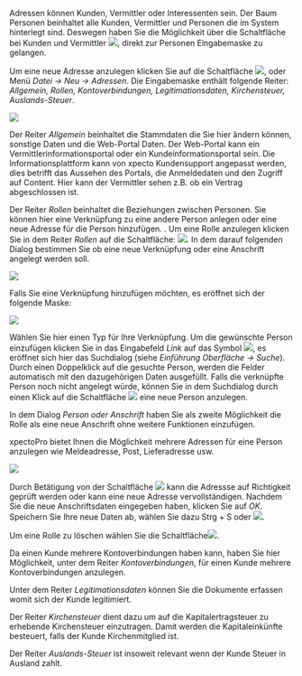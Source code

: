 Adressen können Kunden, Vermittler oder Interessenten sein.  Der Baum Personen beinhaltet alle Kunden, Vermittler und Personen die im System hinterlegt sind.
Deswegen haben Sie die Möglichkeit über die Schaltfläche bei Kunden und Vermittler ![](http://xpecto.github.io/docs/img/img_1438775499665.png), direkt zur  Personen Eingabemaske zu gelangen.

Um eine neue Adresse anzulegen klicken Sie auf die Schaltfläche ![](http://xpecto.github.io/docs/img/img_1431524686794.png), oder Menü *Datei → Neu → Adressen*.
Die Eingabemaske enthält folgende Reiter: *Allgemein, Rollen, Kontoverbindungen, Legitimationsdaten, Kirchensteuer, Auslands-Steuer*.

![](http://xpecto.github.io/docs/img/img_1438773575377.png)

Der Reiter *Allgemein* beinhaltet die Stammdaten die Sie hier ändern können, sonstige Daten und die Web-Portal Daten. 
Der Web-Portal kann ein Vermittlerinformationsportal oder ein Kundeinformationsportal sein.  Die Informationsplattform kann von xpecto Kundensupport angepasst werden, dies betrifft das Aussehen des Portals, die Anmeldedaten und den Zugriff auf Content. Hier kann der Vermittler sehen z.B. ob ein Vertrag abgeschlossen ist. 

Der Reiter *Rollen* beinhaltet die Beziehungen zwischen Personen. Sie können hier eine Verknüpfung zu eine andere Person anlegen oder eine neue Adresse für die Person hinzufügen.                                                       . 
Um eine Rolle anzulegen klicken Sie in dem Reiter *Rollen* auf die Schaltfläche:  ![](http://xpecto.github.io/docs/img/img046.png). 
In dem darauf folgenden Dialog bestimmen Sie ob eine neue Verknüpfung oder eine Anschrift angelegt werden soll.
                                                                                                                                       
![](http://xpecto.github.io/docs/img/img_1438074839670.png)

Falls Sie eine Verknüpfung hinzufügen möchten, es eröffnet sich der folgende Maske:

![](http://xpecto.github.io/docs/img/img_1438775743467.png)

Wählen Sie hier einen Typ für Ihre Verknüpfung. Um die gewünschte Person einzufügen klicken Sie in das Eingabefeld *Link* auf das Symbol ![](http://xpecto.github.io/docs/img/img_1438327135428.png), es eröffnet sich hier das Suchdialog (siehe *Einführung Oberfläche → Suche*). Durch einen Doppelklick auf die gesuchte Person, werden die Felder automatisch mit den dazugehörigen Daten ausgefüllt. Falls die verknüpfte Person noch nicht angelegt würde, können Sie in dem Suchdialog durch einen Klick auf die Schaltfläche ![](http://xpecto.github.io/docs/img/img_1438327864939.png) eine neue Person anzulegen.

In dem Dialog *Person oder Anschrift* haben Sie als zweite Möglichkeit die Rolle als  eine neue Anschrift ohne weitere Funktionen einzufügen. 

xpectoPro bietet Ihnen die Möglichkeit mehrere Adressen für eine Person anzulegen wie Meldeadresse, Post, Lieferadresse usw. 

![](http://xpecto.github.io/docs/img/img_1438775670724.png)

Durch Betätigung von der Schaltfläche ![](http://xpecto.github.io/docs/img/img_1418999829813.png) kann die Adressse auf Richtigkeit geprüft werden oder kann eine neue Adresse vervollständigen. 
Nachdem Sie die neue Anschriftsdaten eingegeben haben, klicken Sie auf *OK*. 
Speichern Sie Ihre neue Daten ab,  wählen Sie  dazu Strg + S oder  ![](http://xpecto.github.io/docs/img/img_1438089018212.png).

Um eine Rolle zu löschen wählen Sie die Schaltfläche![](http://xpecto.github.io/docs/img/img_1438330503651.png).

Da einen Kunde mehrere Kontoverbindungen haben kann, haben Sie hier Möglichkeit, unter dem Reiter *Kontoverbindungen*, für einen Kunde mehrere Kontoverbindungen anzulegen.

Unter dem Reiter *Legitimationsdaten* können Sie die Dokumente erfassen womit sich der Kunde legitimiert.

Der Reiter *Kirchensteuer* dient dazu um auf die Kapitalertragsteuer zu erhebende Kirchensteuer einzutragen.  Damit werden die  Kapitaleinkünfte besteuert, falls der Kunde Kirchenmitglied ist. 

Der Reiter *Auslands-Steuer* ist insoweit relevant wenn der Kunde Steuer in Ausland zahlt.